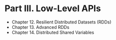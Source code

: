 # Part III. Low-Level APIs

- Chapter 12. Resilient Distributed Datasets (RDDs)
- Chapter 13. Advanced RDDs
- Chapter 14. Distributed Shared Variables